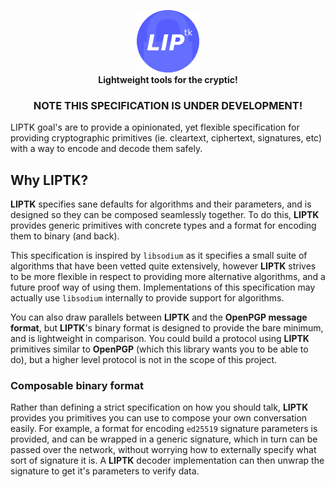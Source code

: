 <p align="center">
    <img width="100" src="./logo.svg" alt="LIPTK" />
    <br />
    <strong>Lightweight tools for the cryptic!</strong>
</p>

<h3 align="center">NOTE THIS SPECIFICATION IS UNDER DEVELOPMENT!</h3>

LIPTK goal's are to provide a opinionated, yet flexible specification for providing cryptographic primitives (ie. cleartext, ciphertext, signatures, etc) with a way to encode and decode them safely.

## Why LIPTK?

**LIPTK** specifies sane defaults for algorithms and their parameters, and is designed so they can be composed seamlessly together. To do this, **LIPTK** provides generic primitives with concrete types and a format for encoding them to binary (and back).

This specification is inspired by `libsodium` as it specifies a small suite of algorithms that have been vetted quite extensively, however **LIPTK** strives to be more flexible in respect to providing more alternative algorithms, and a future proof way of using them. Implementations of this specification may actually use `libsodium` internally to provide support for algorithms.

You can also draw parallels between **LIPTK** and the **OpenPGP message format**, but **LIPTK**'s binary format is designed to provide the bare minimum, and is lightweight in comparison. You could build a protocol using **LIPTK** primitives similar to **OpenPGP** (which this library wants you to be able to do), but a higher level protocol is not in the scope of this project.

### Composable binary format

Rather than defining a strict specification on how you should talk, **LIPTK** provides you primitives you can use to compose your own conversation easily.
For example, a format for encoding `ed25519` signature parameters is provided, and can be wrapped in a generic signature, which in turn can be passed over the network, without worrying how to externally specify what sort of signature it is. A **LIPTK** decoder implementation can then unwrap the signature to get it's parameters to verify data.